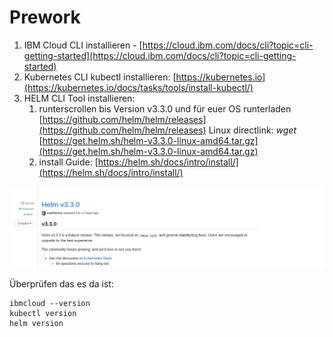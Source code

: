# Prework

1. IBM Cloud CLI installieren - [https://cloud.ibm.com/docs/cli?topic=cli-getting-started](https://cloud.ibm.com/docs/cli?topic=cli-getting-started)
2. Kubernetes CLI kubectl installieren: [https://kubernetes.io](https://kubernetes.io/docs/tasks/tools/install-kubectl/)
3. HELM CLI Tool installieren: 
   1. runterscrollen bis Version v3.3.0 und für euer OS runterladen [https://github.com/helm/helm/releases](https://github.com/helm/helm/releases) Linux directlink: _wget_ [https://get.helm.sh/helm-v3.3.0-linux-amd64.tar.gz](https://get.helm.sh/helm-v3.3.0-linux-amd64.tar.gz)
   2. install Guide: [https://helm.sh/docs/intro/install/](https://helm.sh/docs/intro/install/)

![](../../.gitbook/assets/image%20%2859%29.png)

Überprüfen das es da ist:

```text
ibmcloud --version
kubectl version
helm version
```

